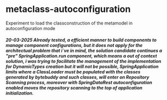 # metaclass-autoconfiguration
Experiment to load the classconstruction of the metamodel in autoconfiguration mode

##### 20-03-2025 Already tested, a efficient manner to build components to manage component configurations, but it does not apply for the architectual problem that i`ve in mind, the solution candidate continues a "pre" SpringApplication.run component, which means a out of context solution, i was trying to facilitate the management of the implementation for DynamicTypes creation but it will not be possible, SpringApplication limits where a ClassLoader must be populated with the classes generated by bytebuddy and such classes, will enter on Repository Scanning process, moreover with SpringDataRest autoconfiguration enabled  moves the repository scanning to the top of application initialization.
